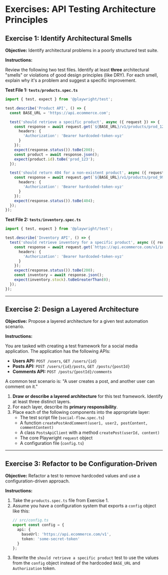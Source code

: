 # Exercises: API Testing Architecture Principles

## Exercise 1: Identify Architectural Smells

**Objective:** Identify architectural problems in a poorly structured test suite.

**Instructions:**

Review the following two test files. Identify at least **three** architectural "smells" or violations of good design principles (like DRY). For each smell, explain why it's a problem and suggest a specific improvement.

**Test File 1: `tests/products.spec.ts`**
```typescript
import { test, expect } from '@playwright/test';

test.describe('Product API', () => {
  const BASE_URL = 'https://api.ecommerce.com';

  test('should retrieve a specific product', async ({ request }) => {
    const response = await request.get(`${BASE_URL}/v1/products/prod_123`, {
      headers: {
        'Authorization': 'Bearer hardcoded-token-xyz'
      }
    });
    expect(response.status()).toBe(200);
    const product = await response.json();
    expect(product.id).toBe('prod_123');
  });

  test('should return 404 for a non-existent product', async ({ request }) => {
    const response = await request.get(`${BASE_URL}/v1/products/prod_999`, {
      headers: {
        'Authorization': 'Bearer hardcoded-token-xyz'
      }
    });
    expect(response.status()).toBe(404);
  });
});
```

**Test File 2: `tests/inventory.spec.ts`**
```typescript
import { test, expect } from '@playwright/test';

test.describe('Inventory API', () => {
  test('should retrieve inventory for a specific product', async ({ request }) => {
    const response = await request.get(`https://api.ecommerce.com/v1/inventory/prod_123`, {
      headers: {
        'Authorization': 'Bearer hardcoded-token-xyz'
      }
    });
    expect(response.status()).toBe(200);
    const inventory = await response.json();
    expect(inventory.stock).toBeGreaterThan(0);
  });
});
```

---

## Exercise 2: Design a Layered Architecture

**Objective:** Propose a layered architecture for a given test automation scenario.

**Instructions:**

You are tasked with creating a test framework for a social media application. The application has the following APIs:
-   **Users API:** `POST /users`, `GET /users/{id}`
-   **Posts API:** `POST /users/{id}/posts`, `GET /posts/{postId}`
-   **Comments API:** `POST /posts/{postId}/comments`

A common test scenario is: "A user creates a post, and another user can comment on it."

1.  **Draw or describe a layered architecture** for this test framework. Identify at least three distinct layers.
2.  For each layer, describe its **primary responsibility**.
3.  Place each of the following components into the appropriate layer:
    -   The test script file (`social-flow.spec.ts`)
    -   A function `createPostAndComment(user1, user2, postContent, commentContent)`
    -   A class `PostsApiClient` with a method `createPost(userId, content)`
    -   The core Playwright `request` object
    -   A configuration file (`config.ts`)

---

## Exercise 3: Refactor to be Configuration-Driven

**Objective:** Refactor a test to remove hardcoded values and use a configuration-driven approach.

**Instructions:**

1.  Take the `products.spec.ts` file from Exercise 1.
2.  Assume you have a configuration system that exports a `config` object like this:
    ```typescript
    // src/config.ts
    export const config = {
      api: {
        baseUrl: 'https://api.ecommerce.com/v1',
        token: 'some-secret-token'
      }
    };
    ```
3.  Rewrite the `should retrieve a specific product` test to use the values from the `config` object instead of the hardcoded `BASE_URL` and `Authorization` token.
